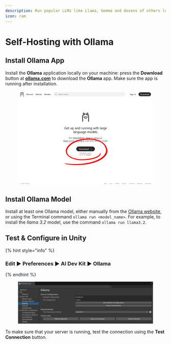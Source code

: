 ```yaml
---
description: Run popular LLMs like Llama, Gemma and dozens of others locally for free
icon: ram
---
```


# Self-Hosting with Ollama

## Install Ollama App <a href="#ollama-setup" id="ollama-setup"></a>

Install the **Ollama** application locally on your machine: press the **Download** button at [**ollama.com**](https://ollama.com/) to download the **Ollama** app. Make sure the app is running after installation.

<figure><img src="../.gitbook/assets/image (95).png" alt=""><figcaption></figcaption></figure>

## Install Ollama Model

Install at least one Ollama model, either manually from the [Ollama website](https://ollama.com/library), or using the Terminal command `ollama run <model_name>`. For example, to install the _llama 3.2_ model, use the command `ollama run llama3.2`.

## Test & Configure in Unity

{% hint style="info" %}
### Edit ▶ Preferences ▶︎ AI Dev Kit ▶︎ Ollama <a href="#ollama-setup" id="ollama-setup"></a>
{% endhint %}

<figure><img src="../.gitbook/assets/image (96).png" alt=""><figcaption></figcaption></figure>

To make sure that your server is running, test the connection using the **Test Connection** button.
